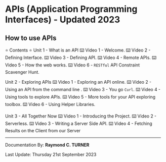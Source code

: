 # APIs (Application Programming Interfaces) - Updated 2023
## How to use APIs

⭐️ Contents ⭐️
Unit 1 - What is an API
⌨️ Video 1 - Welcome.
⌨️ Video 2 - Defining Interface.
⌨️ Video 3 - Defining API.
⌨️ Video 4 - Remote APIs.
⌨️ Video 5 - How the web works.
⌨️ Video 6 - `RESTful` API Constraint Scavenger Hunt.

Unit 2 - Exploring APIs
⌨️ Video 1 - Exploring an API online.
⌨️ Video 2 - Using an API from the command line .
⌨️ Video 3 - You go `Curl`.
⌨️ Video 4 - Using tools to explore APIs.
⌨️ Video 5 - More tools for your API exploring toolbox.
⌨️ Video 6 - Using Helper Libraries.

Unit 3 - All Together Now
⌨️ Video 1 - Introducing the Project.
⌨️ Video 2 - Serverless.
⌨️ Video 3 - Writing a Server Side API.
⌨️ Video 4 - Fetching Results on the Client from our Server


---

Documentation By: **Raymond C. TURNER**

Last Update: Thursday 21st September 2023